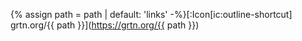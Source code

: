 {% assign path = path | default: 'links' -%}[:Icon[ic:outline-shortcut] grtn.org/{{ path }}](https://grtn.org/{{ path }})